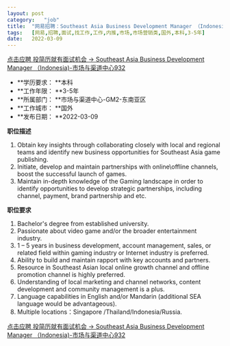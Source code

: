 ```yaml
---
layout:	post
category:	"job"
title:	"网易招聘：Southeast Asia Business Development Manager （Indonesia)-市场与渠道中心932-市场-市场营销类-国外本科3-5年"
tags:	[网易,招聘,面试,找工作,工作,内推,市场,市场营销类,国外,本科,3-5年]
date:	2022-03-09
---
```


[点击应聘 投简历就有面试机会 -> Southeast Asia Business Development Manager （Indonesia)-市场与渠道中心932](http://mobile.bole.netease.com/bole/boleDetail?id=38664&employeeId=346f03c3cda5f04c&key=all)



- **学历要求： **本科
- **工作年限： **3-5年
- **所属部门： **市场与渠道中心-GM2-东南亚区
- **工作城市： **国外
- **发布日期： **2022-03-09



**职位描述**
1. Obtain key insights through collaborating closely with local and regional teams and identify new business opportunities for Southeast Asia game publishing.
2. Initiate, develop and maintain partnerships with online\offline channels, boost the successful launch of games.
3. Maintain in-depth knowledge of the Gaming landscape in order to identify opportunities to develop strategic partnerships, including channel, payment, brand partnership and etc.



**职位要求**
1. Bachelor's degree from established university.
2. Passionate about video game and/or the broader entertainment industry.
3. 1 – 5 years in business development, account management, sales, or related field within gaming industry or Internet industry is preferred.
4. Ability to build and maintain rapport with key accounts and partners.
5. Resource in Southeast Asian local online growth channel and offline promotion channel is highly preferred.
6. Understanding of local marketing and channel networks, content development and community management is a plus.
7. Language capabilities in English and/or Mandarin (additional SEA language would be advantageous).
8. Multiple locations：Singapore /Thailand/Indonesia/Russia.



[点击应聘 投简历就有面试机会 -> Southeast Asia Business Development Manager （Indonesia)-市场与渠道中心932](http://mobile.bole.netease.com/bole/boleDetail?id=38664&employeeId=346f03c3cda5f04c&key=all)